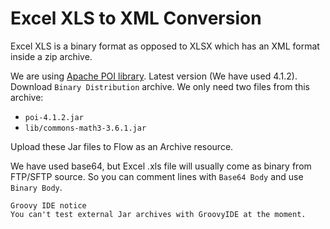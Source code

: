 # Excel XLS to XML Conversion

Excel XLS is a binary format as opposed to XLSX which has an XML format inside a zip archive.

We are using [Apache POI library](https://poi.apache.org/download.html). Latest version (We have used 4.1.2). Download `Binary Distribution` archive. We only need two files from this archive:
- `poi-4.1.2.jar`
- `lib/commons-math3-3.6.1.jar`

Upload these Jar files to Flow as an Archive resource.

We have used base64, but Excel .xls file will usually come as binary from FTP/SFTP source. So you can comment lines with `Base64 Body` and use `Binary Body`.

    Groovy IDE notice
    You can't test external Jar archives with GroovyIDE at the moment.
